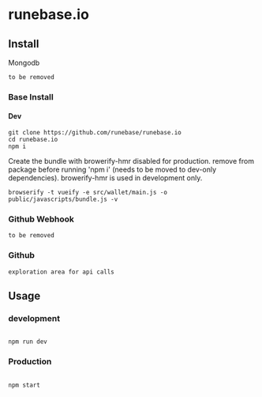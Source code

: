 # runebase.io

## Install
Mongodb
```
to be removed

```
### Base Install

#### Dev
```
git clone https://github.com/runebase/runebase.io
cd runebase.io
npm i
```

Create the bundle with browerify-hmr disabled for production. remove from package before running 'npm i' (needs to be moved to dev-only dependencies). browerify-hmr is used in development only.
```
browserify -t vueify -e src/wallet/main.js -o public/javascripts/bundle.js -v
```
### Github Webhook

```
to be removed

```

### Github

```
exploration area for api calls

```

## Usage

### development

```

npm run dev

```
### Production

```

npm start

```
